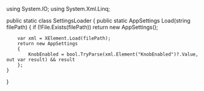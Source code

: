 using System.IO;
using System.Xml.Linq;

public static class SettingsLoader
{
    public static AppSettings Load(string filePath)
    {
        if (!File.Exists(filePath)) return new AppSettings();

        var xml = XElement.Load(filePath);
        return new AppSettings
        {
            KnobEnabled = bool.TryParse(xml.Element("KnobEnabled")?.Value, out var result) && result
        };
    }
}